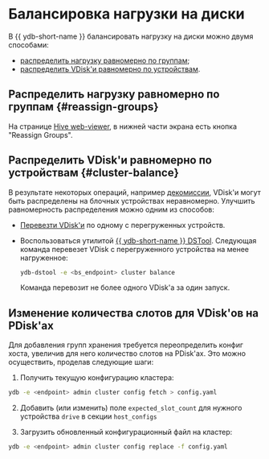 # Балансировка нагрузки на диски

В {{ ydb-short-name }} балансировать нагрузку на диски можно двумя способами:

* [распределить нагрузку равномерно по группам](#reassign-groups);
* [распределить VDisk'и равномерно по устройствам](#cluster-balance).

## Распределить нагрузку равномерно по группам {#reassign-groups}

На странице [Hive web-viewer](../../reference/embedded-ui/hive.md#reassign_groups), в нижней части экрана есть кнопка "Reassign Groups".

## Распределить VDisk'и равномерно по устройствам {#cluster-balance}

В результате некоторых операций, например [декомиссии](../../devops/deployment-options/manual/decommissioning.md), VDisk'и могут быть распределены на блочных устройствах неравномерно. Улучшить равномерность распределения можно одним из способов:

* [Перевезти VDisk'и](moving_vdisks.md#moving_vdisk) по одному с перегруженных устройств.
* Воспользоваться утилитой [{{ ydb-short-name }} DSTool](../../reference/ydb-dstool/index.md). Следующая команда перевезет VDisk с перегруженного устройства на менее нагруженное:

    ```bash
    ydb-dstool -e <bs_endpoint> cluster balance
    ```

    Команда перевозит не более одного VDisk'а за один запуск.

## Изменение количествa слотов для VDisk'ов на PDisk'ах

Для добавления групп хранения требуется переопределить конфиг хоста, увеличив для него количество слотов на PDisk'ах. Это можно осуществить, проделав следующие шаги:

1. Получить текущую конфигурацию кластера:

```bash
ydb -e <endpoint> admin cluster config fetch > config.yaml
```

2. Добавить (или изменить) поле `expected_slot_count` для нужного устройства `drive` в секции `host_configs`

3. Загрузить обновленный конфигурационный файл на кластер:

```bash
ydb -e <endpoint> admin cluster config replace -f config.yaml
```
